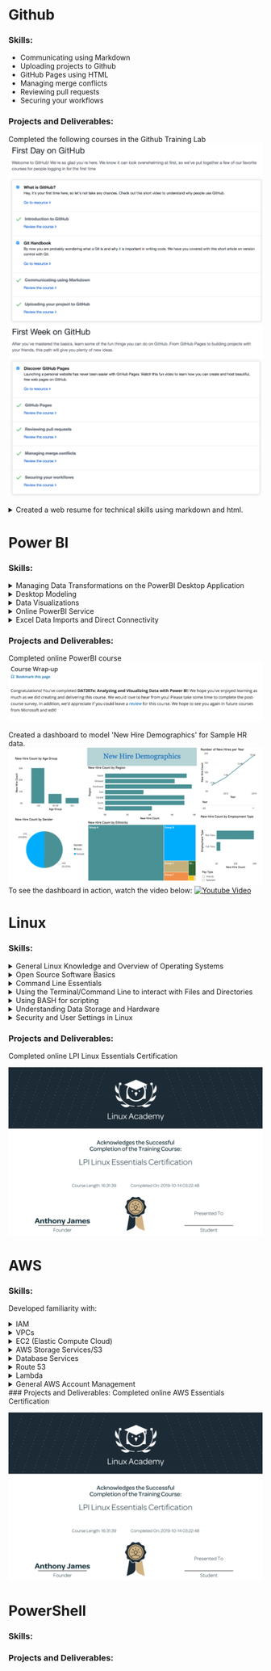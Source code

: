 # Github 
### Skills:
- Communicating using Markdown
- Uploading projects to Github
- GitHub Pages using HTML
- Managing merge conflicts
- Reviewing pull requests
- Securing your workflows

### Projects and Deliverables:
Completed the following courses in the Github Training Lab
![Day 1](https://raw.githubusercontent.com/czehentner98/Technical-Skills-Resume/master/Screen%20Shot%202019-09-30%20at%208.49.46%20PM.png)
![Week 1](https://raw.githubusercontent.com/czehentner98/Technical-Skills-Resume/master/Screen%20Shot%202019-09-30%20at%208.50.11%20PM.png)
<details>
<summary>Created a web resume for technical skills using markdown and html.</summary>
  This leveraged different skills such as html programming, uploading and inserting images, and commiting updates to the master branch. Most of my focus in creating this template was placed on taking the Jekyll template and customizing it. Github has a set of standard themes for webpages, so I was able to find the html file for the "architect" theme and make personal changes from there such as: adding my headshot and personal information to the sidebar, changing the default header (my repository name) to a customized title and subtitle, and formatting text within the body of the page. 
  
   The biggest issue I ran into was getting the headshot image to appear on the page. It was my understanding that in order to get an image to appear in Github, I would have to have the image in my repository and format the source based on its location within my repository. After several failed attempts at getting this to work, I tried adding the web address of the image as the source and the picture began showing up on my page. 
</details>


# Power BI
### Skills:
<details>
<summary>Managing Data Transformations on the PowerBI Desktop Application</summary>
  -
</details>  
<details>
<summary>Desktop Modeling</summary>
  -giuiguho
</details> 
<details>
<summary>Data Visualizations</summary>
  
  - Developed familiarity with creating standard graphs and charts as well as PowerBI specific graphics like waterfalls and funnel charts.
  
  - Adding filters/slicers to change reports
  
  - Showing max, min, trends, averages, and forecasts
  
  - Drilling down to look at data visuals in a hierarchy
</details>  
<details>
<summary>Online PowerBI Service</summary>
  
  - Used 'Quick Insight Generators. PowerBI uses algorithms to look for significant trends and facts within data.
  
  - Pinning visuals from one dashboard to another and embedding media sources and text via widgets.
  
  - Organizing navigation pane using featured/favorite dashboards and filtering dashboard based on who created it.
  
  - Exposure to setting alerts to track data changes and using the 'Admin Portal' to track user usage.
</details>  
<details>
<summary>Excel Data Imports and Direct Connectivity</summary>
  -hviyvyv
</details> 

### Projects and Deliverables:
Completed online PowerBI course
![Proof of Completion](https://raw.githubusercontent.com/czehentner98/Technical-Skills-Resume/master/Proof%20of%20PowerBI%20Completion.png)

Created a dashboard to model 'New Hire Demographics' for Sample HR data.
![Dashboard Picture](https://raw.githubusercontent.com/czehentner98/Technical-Skills-Resume/master/HR%20Dashboard.png)
To see the dashboard in action, watch the video below:
[![Youtube Video](https://i.ytimg.com/vi/gQOR47AbiPs/hqdefault.jpg)](https://www.youtube.com/watch?v=gQOR47AbiPs&feature=youtu.be)

# Linux
### Skills:
<details>
<summary>General Linux Knowledge and Overview of Operating Systems</summary>
  -
</details>  
<details>
<summary>Open Source Software Basics</summary>
  -
</details> 
<details>
<summary>Command Line Essentials</summary>
  - 
</details>  
<details>
<summary>Using the Terminal/Command Line to interact with Files and Directories</summary>
  - 
</details>  
<details>
<summary>Using BASH for scripting</summary>
  -
</details> 
<details>
<summary>Understanding Data Storage and Hardware</summary>
  -
</details> 
<details>
<summary>Security and User Settings in Linux</summary>
  -
</details> 

### Projects and Deliverables:
Completed online LPI Linux Essentials Certification

![Linux Certificate](https://github.com/czehentner98/Technical-Skills-Resume/blob/master/Linux%20Certificate.PNG?raw=true)


# AWS
### Skills:
Developed familiarity with:
<details>
<summary>IAM</summary>
  - IAM allows you to create user accounts to use the same aws services with you. The five main steps to activate IAM are: deleting root access keys, activating multi-factor authentication key on the root account, create individual IAM users and designate permissions/access on the basis of what they need, use groups to assign permissions, and apply a password policy
</details>  
<details>
<summary>VPCs</summary>
  -  A VPC is a private subsection of AWS that you control and put resources into. This is the equivalent of having your own private facebook profile (others can only access it if you give them access). Your VPC also provides internet to AWS. NACL (Network Access Control Lists) are essentially user defined "firewalls" where the user defined the rules for inbound and outbound traffic to the VPC.
</details> 
<details>
<summary>EC2 (Elastic Compute Cloud)</summary>
  -  EC2 creates a vm desktop computer within AWS, allowing you to launch as many or as few virtual servers as you need, configure security, and manage storage. To launch an EC2 Instance INCLUDE STEPS HERE
</details>  
<details>
<summary>AWS Storage Services/S3</summary>
  - S3 is an online bulk storage service that allows the stored items to be accessed from any device. Objects are stored in S3 buckets, and files can be created and stored in these buckets to help organize objects. To decrease latency, choose the region closest to you for your bucket. S3 also allows object versioning and lifecycle management.
</details>  
<details>
<summary>Database Services</summary>
  -  AWS offers two services for the creation of databases: RDS (based on SQL) and DynamoDB (not based on SQL). RDS Databases are stored on private subnets, but ssh tunneling allows EC2 instances to connect these databases to the internet so they can be used. 
</details> 
<details>
<summary>Route 53</summary>
  - Can register a domain name via the AWS DNS server.
</details> 
<details>
<summary>Lambda</summary>
  - Creates application code without having to run on a server. Will eventually replace EC2 instances.
</details> 
<details>
<summary>General AWS Account Management</summary>
  -SNS lets users create their own "topics" to receive notifications about; whenever a specified event occurs, an email or text message can be sent to any user who subscribes to the SNS messages. AWS also offers several account management tools like CloudWatch and CloudTrail. CloudWatch makes monitoring AWS resources easy by calculating useful metrics for service usage and these metrics can in turn be used to trigger actions, like alarms.
</details> 
### Projects and Deliverables:
Completed online AWS Essentials Certification

![Linux Certificate](https://github.com/czehentner98/Technical-Skills-Resume/blob/master/Linux%20Certificate.PNG?raw=true)

# PowerShell
### Skills:
### Projects and Deliverables:

